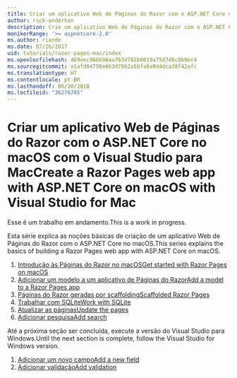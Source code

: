 ```yaml
---
title: Criar um aplicativo Web de Páginas do Razor com o ASP.NET Core no macOS com o Visual Studio para Mac
author: rick-anderson
description: Crie um aplicativo Web de Páginas do Razor com o ASP.NET Core e o EF Core.
monikerRange: '>= aspnetcore-2.0'
ms.author: riande
ms.date: 07/26/2017
uid: tutorials/razor-pages-mac/index
ms.openlocfilehash: 469eec966696aa763d701b0019a75d7d6c8b9ec4
ms.sourcegitcommit: a1afd04758e663d7062a5bfa8a0d4dca38f42afc
ms.translationtype: HT
ms.contentlocale: pt-BR
ms.lasthandoff: 06/20/2018
ms.locfileid: "36276705"
---
```

# <a name="create-a-razor-pages-web-app-with-aspnet-core-on-macos-with-visual-studio-for-mac"></a><span data-ttu-id="b0225-103">Criar um aplicativo Web de Páginas do Razor com o ASP.NET Core no macOS com o Visual Studio para Mac</span><span class="sxs-lookup"><span data-stu-id="b0225-103">Create a Razor Pages web app with ASP.NET Core on macOS with Visual Studio for Mac</span></span>

<span data-ttu-id="b0225-104">Esse é um trabalho em andamento.</span><span class="sxs-lookup"><span data-stu-id="b0225-104">This is a work in progress.</span></span>

<span data-ttu-id="b0225-105">Esta série explica as noções básicas de criação de um aplicativo Web de Páginas do Razor com o ASP.NET Core no macOS.</span><span class="sxs-lookup"><span data-stu-id="b0225-105">This series explains the basics of building a Razor Pages web app with ASP.NET Core on macOS.</span></span>

1. [<span data-ttu-id="b0225-106">Introdução às Páginas do Razor no macOS</span><span class="sxs-lookup"><span data-stu-id="b0225-106">Get started with Razor Pages on macOS</span></span>](xref:tutorials/razor-pages-mac/razor-pages-start)
1. [<span data-ttu-id="b0225-107">Adicionar um modelo a um aplicativo de Páginas do Razor</span><span class="sxs-lookup"><span data-stu-id="b0225-107">Add a model to a Razor Pages app</span></span>](xref:tutorials/razor-pages-mac/model)
1. [<span data-ttu-id="b0225-108">Páginas do Razor geradas por scaffolding</span><span class="sxs-lookup"><span data-stu-id="b0225-108">Scaffolded Razor Pages</span></span>](xref:tutorials/razor-pages-mac/page)
1. [<span data-ttu-id="b0225-109">Trabalhar com SQLite</span><span class="sxs-lookup"><span data-stu-id="b0225-109">Work with SQLite</span></span>](xref:tutorials/razor-pages-mac/sql)
1. [<span data-ttu-id="b0225-110">Atualizar as páginas</span><span class="sxs-lookup"><span data-stu-id="b0225-110">Update the pages</span></span>](xref:tutorials/razor-pages-mac/da1)
1. [<span data-ttu-id="b0225-111">Adicionar pesquisa</span><span class="sxs-lookup"><span data-stu-id="b0225-111">Add search</span></span>](xref:tutorials/razor-pages-mac/search)

<span data-ttu-id="b0225-112">Até a próxima seção ser concluída, execute a versão do Visual Studio para Windows.</span><span class="sxs-lookup"><span data-stu-id="b0225-112">Until the next section is complete, follow the Visual Studio for Windows version.</span></span>

1. [<span data-ttu-id="b0225-113">Adicionar um novo campo</span><span class="sxs-lookup"><span data-stu-id="b0225-113">Add a new field</span></span>](xref:tutorials/razor-pages/new-field)
1. [<span data-ttu-id="b0225-114">Adicionar validação</span><span class="sxs-lookup"><span data-stu-id="b0225-114">Add validation</span></span>](xref:tutorials/razor-pages/validation)
